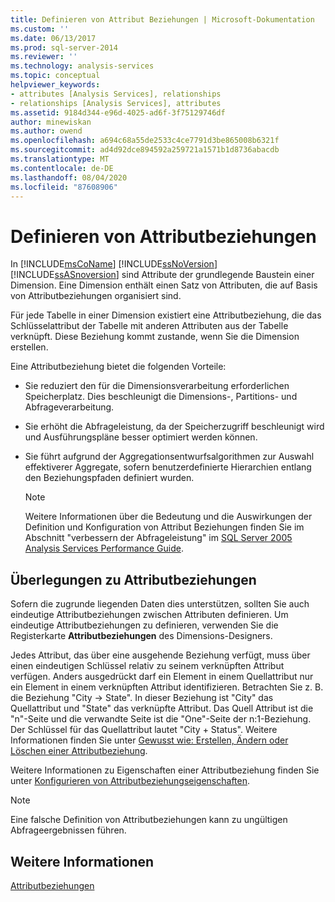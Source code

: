 ```yaml
---
title: Definieren von Attribut Beziehungen | Microsoft-Dokumentation
ms.custom: ''
ms.date: 06/13/2017
ms.prod: sql-server-2014
ms.reviewer: ''
ms.technology: analysis-services
ms.topic: conceptual
helpviewer_keywords:
- attributes [Analysis Services], relationships
- relationships [Analysis Services], attributes
ms.assetid: 9184d344-e96d-4025-ad6f-3f75129746df
author: minewiskan
ms.author: owend
ms.openlocfilehash: a694c68a55de2533c4ce7791d3be865008b6321f
ms.sourcegitcommit: ad4d92dce894592a259721a1571b1d8736abacdb
ms.translationtype: MT
ms.contentlocale: de-DE
ms.lasthandoff: 08/04/2020
ms.locfileid: "87608906"
---
```

# <a name="define-attribute-relationships"></a>Definieren von Attributbeziehungen
  In [!INCLUDE[msCoName](../../includes/msconame-md.md)] [!INCLUDE[ssNoVersion](../../includes/ssnoversion-md.md)] [!INCLUDE[ssASnoversion](../../includes/ssasnoversion-md.md)] sind Attribute der grundlegende Baustein einer Dimension. Eine Dimension enthält einen Satz von Attributen, die auf Basis von Attributbeziehungen organisiert sind.  
  
 Für jede Tabelle in einer Dimension existiert eine Attributbeziehung, die das Schlüsselattribut der Tabelle mit anderen Attributen aus der Tabelle verknüpft. Diese Beziehung kommt zustande, wenn Sie die Dimension erstellen.  
  
 Eine Attributbeziehung bietet die folgenden Vorteile:  
  
-   Sie reduziert den für die Dimensionsverarbeitung erforderlichen Speicherplatz. Dies beschleunigt die Dimensions-, Partitions- und Abfrageverarbeitung.  
  
-   Sie erhöht die Abfrageleistung, da der Speicherzugriff beschleunigt wird und Ausführungspläne besser optimiert werden können.  
  
-   Sie führt aufgrund der Aggregationsentwurfsalgorithmen zur Auswahl effektiverer Aggregate, sofern benutzerdefinierte Hierarchien entlang den Beziehungspfaden definiert wurden.  
  
    > [!NOTE]  
    >  Weitere Informationen über die Bedeutung und die Auswirkungen der Definition und Konfiguration von Attribut Beziehungen finden Sie im Abschnitt "verbessern der Abfrageleistung" im [SQL Server 2005 Analysis Services Performance Guide](https://docsbay.net/Microsoft-SQL-Server-2005-Analysis-Services-Performance-Guide).  
  
## <a name="attribute-relationship-considerations"></a>Überlegungen zu Attributbeziehungen  
 Sofern die zugrunde liegenden Daten dies unterstützen, sollten Sie auch eindeutige Attributbeziehungen zwischen Attributen definieren. Um eindeutige Attributbeziehungen zu definieren, verwenden Sie die Registerkarte **Attributbeziehungen** des Dimensions-Designers.  
  
 Jedes Attribut, das über eine ausgehende Beziehung verfügt, muss über einen eindeutigen Schlüssel relativ zu seinem verknüpften Attribut verfügen. Anders ausgedrückt darf ein Element in einem Quellattribut nur ein Element in einem verknüpften Attribut identifizieren. Betrachten Sie z. B. die Beziehung "City -> State". In dieser Beziehung ist "City" das Quellattribut und "State" das verknüpfte Attribut. Das Quell Attribut ist die "n"-Seite und die verwandte Seite ist die "One"-Seite der n:1-Beziehung. Der Schlüssel für das Quellattribut lautet "City + Status". Weitere Informationen finden Sie unter [Gewusst wie: Erstellen, Ändern oder Löschen einer Attributbeziehung](attribute-relationships-create-modify-or-delete-relationship.md).  
  
 Weitere Informationen zu Eigenschaften einer Attributbeziehung finden Sie unter [Konfigurieren von Attributbeziehungseigenschaften](attribute-relationships-configure-attribute-properties.md).  
  
> [!NOTE]  
>  Eine falsche Definition von Attributbeziehungen kann zu ungültigen Abfrageergebnissen führen.  
  
## <a name="see-also"></a>Weitere Informationen  
 [Attributbeziehungen](../multidimensional-models-olap-logical-dimension-objects/attribute-relationships.md)  
  
  
